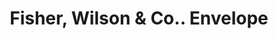 ---
doi: 10.7916/D8FR17QB
date_other: '1884'
date_other_textual: '1884'
form: printed ephemera
genre:
- Envelopes
name:
- Fisher, Wilson & Co.
object_in_context_url: https://biggert.cul.columbia.edu/items/view/ave_biggert_01283
subject_hierarchical_geographic:
- Cleveland, Ohio, United States
subject_name:
- Fisher, Wilson & Co.
title: Fisher, Wilson & Co.. Envelope
sort_title: Fisher, Wilson & Co.. Envelope
call_number: ave_biggert_01283
coordinates:
- 41.48222222222223,-81.66972222222223
pid: ave_biggert_01283
identifiers: ave_biggert_01283
thumbnail: https://derivativo-3.library.columbia.edu/iiif/2/ldpd:343118/full/!256,256/0/native.jpg
permalink: /biggert/ave_biggert_01283/
layout: iiif-image-page
---